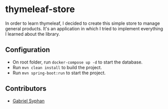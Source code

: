 # thymeleaf-store
In order to learn thymeleaf, I decided to create this simple store to manage general products. It's an application in which I tried to implement everything I learned about the library.

## Configuration
* On root folder, run `docker-compose up -d` to start the database.
* Run `mvn clean install` to build the project.
* Run `mvn spring-boot:run` to start the project.

## Contributors
* [Gabriel Syphan](https://github.com/gabrielsyphan)

